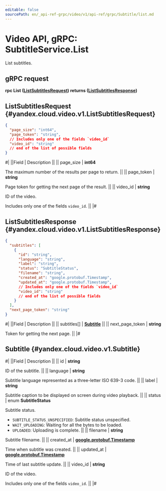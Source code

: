 ```yaml
---
editable: false
sourcePath: en/_api-ref-grpc/video/v1/api-ref/grpc/Subtitle/list.md
---
```


# Video API, gRPC: SubtitleService.List

List subtitles.

## gRPC request

**rpc List ([ListSubtitlesRequest](#yandex.cloud.video.v1.ListSubtitlesRequest)) returns ([ListSubtitlesResponse](#yandex.cloud.video.v1.ListSubtitlesResponse))**

## ListSubtitlesRequest {#yandex.cloud.video.v1.ListSubtitlesRequest}

```json
{
  "page_size": "int64",
  "page_token": "string",
  // Includes only one of the fields `video_id`
  "video_id": "string"
  // end of the list of possible fields
}
```

#|
||Field | Description ||
|| page_size | **int64**

The maximum number of the results per page to return. ||
|| page_token | **string**

Page token for getting the next page of the result. ||
|| video_id | **string**

ID of the video.

Includes only one of the fields `video_id`. ||
|#

## ListSubtitlesResponse {#yandex.cloud.video.v1.ListSubtitlesResponse}

```json
{
  "subtitles": [
    {
      "id": "string",
      "language": "string",
      "label": "string",
      "status": "SubtitleStatus",
      "filename": "string",
      "created_at": "google.protobuf.Timestamp",
      "updated_at": "google.protobuf.Timestamp",
      // Includes only one of the fields `video_id`
      "video_id": "string"
      // end of the list of possible fields
    }
  ],
  "next_page_token": "string"
}
```

#|
||Field | Description ||
|| subtitles[] | **[Subtitle](#yandex.cloud.video.v1.Subtitle)** ||
|| next_page_token | **string**

Token for getting the next page. ||
|#

## Subtitle {#yandex.cloud.video.v1.Subtitle}

#|
||Field | Description ||
|| id | **string**

ID of the subtitle. ||
|| language | **string**

Subtitle language represented as a three-letter ISO 639-3 code. ||
|| label | **string**

Subtitle caption to be displayed on screen during video playback. ||
|| status | enum **SubtitleStatus**

Subtitle status.

- `SUBTITLE_STATUS_UNSPECIFIED`: Subtitle status unspecified.
- `WAIT_UPLOADING`: Waiting for all the bytes to be loaded.
- `UPLOADED`: Uploading is complete. ||
|| filename | **string**

Subtitle filename. ||
|| created_at | **[google.protobuf.Timestamp](https://developers.google.com/protocol-buffers/docs/reference/google.protobuf#timestamp)**

Time when subtitle was created. ||
|| updated_at | **[google.protobuf.Timestamp](https://developers.google.com/protocol-buffers/docs/reference/google.protobuf#timestamp)**

Time of last subtitle update. ||
|| video_id | **string**

ID of the video.

Includes only one of the fields `video_id`. ||
|#